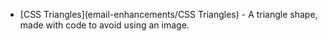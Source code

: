 * [CSS Triangles](email-enhancements/CSS Triangles) - A triangle shape, made with code to avoid using an image.
